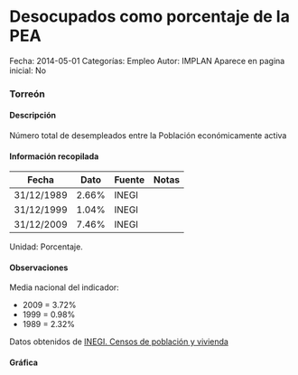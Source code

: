 Desocupados como porcentaje de la PEA
=====

Fecha: 2014-05-01
Categorías: Empleo
Autor: IMPLAN
Aparece en pagina inicial: No

### Torreón

#### Descripción

Número total de desempleados entre la Población económicamente activa

<!-- break -->

#### Información recopilada

<table class="table table-hover table-bordered matriz">
  <thead>
    <tr><th>Fecha</th><th>Dato</th><th>Fuente</th><th>Notas</th></tr>
  </thead>
  <tbody>
    <tr><td class="centrado">31/12/1989</td><td class="derecha">2.66%</td><td>INEGI</td><td></td></tr>
    <tr><td class="centrado">31/12/1999</td><td class="derecha">1.04%</td><td>INEGI</td><td></td></tr>
    <tr><td class="centrado">31/12/2009</td><td class="derecha">7.46%</td><td>INEGI</td><td></td></tr>
  </tbody>
</table>

Unidad: Porcentaje.

#### Observaciones

Media nacional del indicador:

- 2009 = 3.72%
- 1999 = 0.98%
- 1989 = 2.32%

Datos obtenidos de [INEGI. Censos de población y vivienda](http://www.inegi.org.mx/sistemas/consulta_resultados/iter2010.aspx?c=27329&s=est)

#### Gráfica

<div id="Morrisnafatemc" class="grafica"></div>
  <script>
  new Morris.Line({
    element: 'Morrisnafatemc',
    data: [
      { fecha: '1989-12-31', dato: 2.6600 },
      { fecha: '1999-12-31', dato: 1.0400 },
      { fecha: '2009-12-31', dato: 7.4600 }
    ],
    xkey: 'fecha',
    ykeys: ['dato'],
    labels: ['Dato'],
    lineColors: ['#FF5B02'],
    xLabelFormat: function(d) {
      return d.getDate()+'/'+(d.getMonth()+1)+'/'+d.getFullYear();
    },
    dateFormat: function (ts) {
      var d = new Date(ts);
      return d.getDate() + '/' + (d.getMonth() + 1) + '/' + d.getFullYear();
    }
  });
  </script>
